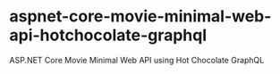 # aspnet-core-movie-minimal-web-api-hotchocolate-graphql
ASP.NET Core Movie Minimal Web API using Hot Chocolate GraphQL
